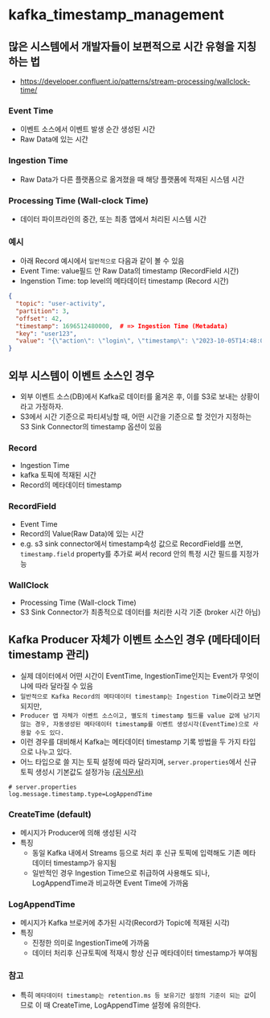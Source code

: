 # kafka_timestamp_management

## 많은 시스템에서 개발자들이 보편적으로 시간 유형을 지칭하는 법

- <https://developer.confluent.io/patterns/stream-processing/wallclock-time/>

### Event Time

- 이벤트 소스에서 이벤트 발생 순간 생성된 시간
- Raw Data에 있는 시간

### Ingestion Time

- Raw Data가 다른 플랫폼으로 옮겨졌을 때 해당 플랫폼에 적재된 시스템 시간

### Processing Time (Wall-clock Time)

- 데이터 파이프라인의 중간, 또는 최종 앱에서 처리된 시스템 시간

### 예시

- 아래 Record 예시에서 `일반적으로` 다음과 같이 볼 수 있음
- Event Time: value필드 안 Raw Data의 timestamp (RecordField 시간)
- Ingenstion Time: top level의 메타데이터 timestamp (Record 시간)

```json
{
  "topic": "user-activity",
  "partition": 3,
  "offset": 42,
  "timestamp": 1696512480000,  # => Ingestion Time (Metadata)
  "key": "user123",
  "value": "{\"action\": \"login\", \"timestamp\": \"2023-10-05T14:48:00Z\"}",  # => Event Time (Rawdata)
}
```

## 외부 시스템이 이벤트 소스인 경우

- 외부 이벤트 소스(DB)에서 Kafka로 데이터를 옮겨온 후, 이를 S3로 보내는 상황이라고 가정하자.
- S3에서 시간 기준으로 파티셔닝할 때, 어떤 시간을 기준으로 할 것인가 지정하는 S3 Sink Connector의 timestamp 옵션이 있음

### Record

- Ingestion Time
- kafka 토픽에 적재된 시간
- Record의 메타데이터 timestamp

### RecordField

- Event Time
- Record의 Value(Raw Data)에 있는 시간
- e.g. s3 sink connector에서 timestamp속성 값으로 RecordField를 쓰면, `timestamp.field` property를 추가로 써서 record 안의 특정 시간 필드를 지정가능

### WallClock

- Processing Time (Wall-clock Time)
- S3 Sink Connector가 최종적으로 데이터를 처리한 시각 기준 (broker 시간 아님)

## Kafka Producer 자체가 이벤트 소스인 경우 (메타데이터 timestamp 관리)

- 실제 데이터에서 어떤 시간이 EventTime, IngestionTime인지는 Event가 무엇이냐에 따라 달라질 수 있음
- `일반적으로 Kafka Record의 메타데이터 timestamp는 Ingestion Time`이라고 보면 되지만,
- `Producer 앱 자체가 이벤트 소스이고, 별도의 timestamp 필드를 value 값에 남기지 않는 경우, 자동생성된 메타데이터 timestamp를 이벤트 생성시각(EventTime)으로 사용할 수도 있다.`
- 이런 경우를 대비해서 Kafka는 메타데이터 timestamp 기록 방법을 두 가지 타입으로 나누고 있다.
- 어느 타입으로 쓸 지는 토픽 설정에 따라 달라지며, `server.properties`에서 신규 토픽 생성시 기본값도 설정가능 [(공식문서)](https://kafka.apache.org/documentation/#brokerconfigs_log.message.timestamp.type)

```properties
# server.properties
log.message.timestamp.type=LogAppendTime
```

### CreateTime (default)

- 메시지가 Producer에 의해 생성된 시각
- 특징
  - 동일 Kafka 내에서 Streams 등으로 처리 후 신규 토픽에 입력해도 기존 메타데이터 timestamp가 유지됨
  - 일반적인 경우 Ingestion Time으로 취급하여 사용해도 되나, LogAppendTime과 비교하면 Event Time에 가까움

### LogAppendTime

- 메시지가 Kafka 브로커에 추가된 시각(Record가 Topic에 적재된 시각)
- 특징
  - 진정한 의미로 IngestionTime에 가까움
  - 데이터 처리후 신규토픽에 적재시 항상 신규 메타데이터 timestamp가 부여됨

### 참고

- 특히 `메타데이터 timestamp는 retention.ms 등 보유기간 설정의 기준이 되는 값`이므로 이 때 CreateTime, LogAppendTime 설정에 유의한다.
